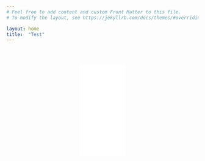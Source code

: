 ```yaml
---
# Feel free to add content and custom Front Matter to this file.
# To modify the layout, see https://jekyllrb.com/docs/themes/#overriding-theme-defaults

layout: home
title:  "Test"
---
```



<div style="text-align: center;margin-top: 4em;">
	<iframe sandbox="allow-popups allow-scripts allow-modals allow-forms allow-same-origin" style="width:120px;height:240px;" marginwidth="0" marginheight="0" scrolling="no" frameborder="0" src="//ws-na.amazon-adsystem.com/widgets/q?ServiceVersion=20070822&OneJS=1&Operation=GetAdHtml&MarketPlace=US&source=ss&ref=as_ss_li_til&ad_type=product_link&tracking_id=dyemofo-20&language=en_US&marketplace=amazon&region=US&placement=B00006IBUV&asins=B00006IBUV&linkId=56fca929eefc49ce92960e67923ee24d&show_border=true&link_opens_in_new_window=true"></iframe>
</div>